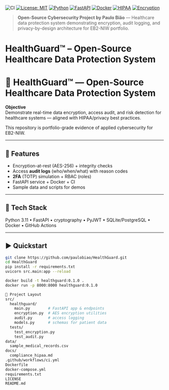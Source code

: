 ![CI](https://github.com/paulobiao/HealthGuard/actions/workflows/ci.yml/badge.svg)
[![License: MIT](https://img.shields.io/badge/License-MIT-yellow.svg)](https://opensource.org/licenses/MIT)
[![Python](https://img.shields.io/badge/Python-3.11-blue.svg)](https://www.python.org/)
[![FastAPI](https://img.shields.io/badge/FastAPI-009688?logo=fastapi&logoColor=white)](https://fastapi.tiangolo.com/)
[![Docker](https://img.shields.io/badge/Docker-2496ED?logo=docker&logoColor=white)](https://www.docker.com/)
[![HIPAA](https://img.shields.io/badge/Compliance-HIPAA-green)](#)
[![Encryption](https://img.shields.io/badge/Feature-Encryption%20%26%202FA-blue)](#)

> **Open-Source Cybersecurity Project by Paulo Bião** — Healthcare data protection system demonstrating encryption, audit logging, and privacy-by-design architecture for EB2-NIW portfolio.

# HealthGuard™ – Open-Source Healthcare Data Protection System

# 🏥 HealthGuard™ — Open-Source Healthcare Data Protection System

**Objective**  
Demonstrate real-time data encryption, access audit, and risk detection for healthcare systems — aligned with HIPAA/privacy best practices.

This repository is portfolio-grade evidence of applied cybersecurity for EB2-NIW.

---

## 🚀 Features
- Encryption-at-rest (AES-256) + integrity checks  
- Access **audit logs** (who/when/what) with reason codes  
- **2FA** (TOTP) simulation + RBAC (roles)  
- FastAPI service + Docker + CI  
- Sample data and scripts for demos  

---

## 🧠 Tech Stack
Python 3.11 • FastAPI • cryptography • PyJWT • SQLite/PostgreSQL • Docker • GitHub Actions  

---

## ▶️ Quickstart
```bash
git clone https://github.com/paulobiao/HealthGuard.git
cd HealthGuard
pip install -r requirements.txt
uvicorn src.main:app --reload

docker build -t healthguard:0.1.0 .
docker run -p 8000:8000 healthguard:0.1.0

📁 Project Layout
src/
  healthguard/
    main.py        # FastAPI app & endpoints
    encryption.py  # AES encryption utilities
    audit.py       # access logging
    models.py      # schemas for patient data
  tests/
    test_encryption.py
    test_audit.py
data/
  sample_medical_records.csv
docs/
  compliance_hipaa.md
.github/workflows/ci.yml
Dockerfile
docker-compose.yml
requirements.txt
LICENSE
README.md
